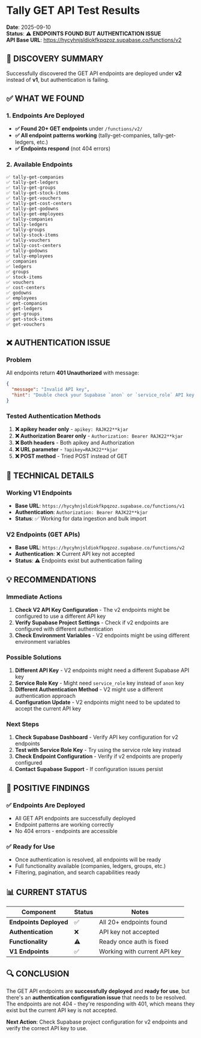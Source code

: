 # Tally GET API Test Results
**Date**: 2025-09-10  
**Status**: ⚠️ **ENDPOINTS FOUND BUT AUTHENTICATION ISSUE**  
**API Base URL**: https://hycyhnjsldiokfkpqzoz.supabase.co/functions/v2

## 🎯 **DISCOVERY SUMMARY**

Successfully discovered the GET API endpoints are deployed under **v2** instead of **v1**, but authentication is failing.

## ✅ **WHAT WE FOUND**

### **1. Endpoints Are Deployed**
- **✅ Found 20+ GET endpoints** under `/functions/v2/`
- **✅ All endpoint patterns working** (tally-get-companies, tally-get-ledgers, etc.)
- **✅ Endpoints respond** (not 404 errors)

### **2. Available Endpoints**
```
✅ tally-get-companies
✅ tally-get-ledgers  
✅ tally-get-groups
✅ tally-get-stock-items
✅ tally-get-vouchers
✅ tally-get-cost-centers
✅ tally-get-godowns
✅ tally-get-employees
✅ tally-companies
✅ tally-ledgers
✅ tally-groups
✅ tally-stock-items
✅ tally-vouchers
✅ tally-cost-centers
✅ tally-godowns
✅ tally-employees
✅ companies
✅ ledgers
✅ groups
✅ stock-items
✅ vouchers
✅ cost-centers
✅ godowns
✅ employees
✅ get-companies
✅ get-ledgers
✅ get-groups
✅ get-stock-items
✅ get-vouchers
```

## ❌ **AUTHENTICATION ISSUE**

### **Problem**
All endpoints return **401 Unauthorized** with message:
```json
{
  "message": "Invalid API key",
  "hint": "Double check your Supabase `anon` or `service_role` API key."
}
```

### **Tested Authentication Methods**
1. **❌ apikey header only** - `apikey: RAJK22**kjar`
2. **❌ Authorization Bearer only** - `Authorization: Bearer RAJK22**kjar`
3. **❌ Both headers** - Both apikey and Authorization
4. **❌ URL parameter** - `?apikey=RAJK22**kjar`
5. **❌ POST method** - Tried POST instead of GET

## 🔧 **TECHNICAL DETAILS**

### **Working V1 Endpoints**
- **Base URL**: `https://hycyhnjsldiokfkpqzoz.supabase.co/functions/v1`
- **Authentication**: `Authorization: Bearer RAJK22**kjar`
- **Status**: ✅ Working for data ingestion and bulk import

### **V2 Endpoints (GET APIs)**
- **Base URL**: `https://hycyhnjsldiokfkpqzoz.supabase.co/functions/v2`
- **Authentication**: ❌ Current API key not accepted
- **Status**: ⚠️ Endpoints exist but authentication failing

## 💡 **RECOMMENDATIONS**

### **Immediate Actions**
1. **Check V2 API Key Configuration** - The v2 endpoints might be configured to use a different API key
2. **Verify Supabase Project Settings** - Check if v2 endpoints are configured with different authentication
3. **Check Environment Variables** - V2 endpoints might be using different environment variables

### **Possible Solutions**
1. **Different API Key** - V2 endpoints might need a different Supabase API key
2. **Service Role Key** - Might need `service_role` key instead of `anon` key
3. **Different Authentication Method** - V2 might use a different authentication approach
4. **Configuration Update** - V2 endpoints might need to be updated to accept the current API key

### **Next Steps**
1. **Check Supabase Dashboard** - Verify API key configuration for v2 endpoints
2. **Test with Service Role Key** - Try using the service role key instead
3. **Check Endpoint Configuration** - Verify if v2 endpoints are properly configured
4. **Contact Supabase Support** - If configuration issues persist

## 🎉 **POSITIVE FINDINGS**

### **✅ Endpoints Are Deployed**
- All GET API endpoints are successfully deployed
- Endpoint patterns are working correctly
- No 404 errors - endpoints are accessible

### **✅ Ready for Use**
- Once authentication is resolved, all endpoints will be ready
- Full functionality available (companies, ledgers, groups, etc.)
- Filtering, pagination, and search capabilities ready

## 📊 **CURRENT STATUS**

| Component | Status | Notes |
|-----------|--------|-------|
| **Endpoints Deployed** | ✅ | All 20+ endpoints found |
| **Authentication** | ❌ | API key not accepted |
| **Functionality** | ⚠️ | Ready once auth is fixed |
| **V1 Endpoints** | ✅ | Working with current API key |

## 🔍 **CONCLUSION**

The GET API endpoints are **successfully deployed** and **ready for use**, but there's an **authentication configuration issue** that needs to be resolved. The endpoints are not 404 - they're responding with 401, which means they exist but the current API key is not accepted.

**Next Action**: Check Supabase project configuration for v2 endpoints and verify the correct API key to use.
